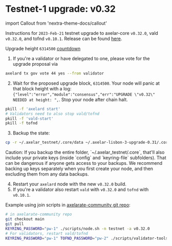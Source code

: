 # Testnet-1 upgrade: v0.32

import Callout from 'nextra-theme-docs/callout'

Instructions for `2023-Feb-21` testnet upgrade to axelar-core `v0.32.0`, vald `v0.32.0`, and tofnd `v0.10.1`.
Release can be found [here](https://github.com/axelarnetwork/axelar-core/releases/tag/v0.32.0).

Upgrade height `6314500` [countdown](https://testnet.mintscan.io/axelar-testnet/blocks/6314500)

1. If you're a validator or have delegated to one, please vote for the upgrade proposal via

```bash
axelard tx gov vote 44 yes --from validator
```

2. Wait for the proposed upgrade block, `6314500`. Your node will panic at that block height with a log: `{"level":"error","module":"consensus","err":"UPGRADE \"v0.32\" NEEDED at height: ",`. Stop your node after chain halt.

```bash
pkill -f 'axelard start'
# Validators need to also stop vald/tofnd
pkill -f 'vald-start'
pkill -f tofnd
```

3. Backup the state:

```bash
cp -r ~/.axelar_testnet/.core/data ~/.axelar-lisbon-3-upgrade-0.31/.core/data
```

<Callout type="warning" emoji="⚠️">
  Caution: If you backup the entire folder, `~/.axelar_testnet/.core`, that'll also include your private keys (inside `config` and `keyring-file` subfolders). That can be dangerous if anyone gets access to your backups. We recommend backing up keys separately when you first create your node, and then excluding them from any data backups.
</Callout>

4. Restart your `axelard` node with the new `v0.32.0` build.
5. If you're a validator also restart `vald` with `v0.32.0` and `tofnd` with `v0.10.1`.

Example using join scripts in [axelarate-community git repo](https://github.com/axelarnetwork/axelarate-community):

```bash
# in axelarate-community repo
git checkout main
git pull
KEYRING_PASSWORD="pw-1" ./scripts/node.sh -n testnet -a v0.32.0
# For validators, restart vald/tofnd
KEYRING_PASSWORD="pw-1" TOFND_PASSWORD="pw-2" ./scripts/validator-tools-host.sh -n testnet -a v0.32.0 -q v0.10.1
```
